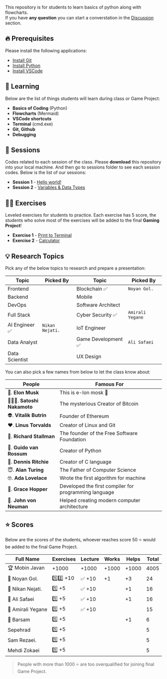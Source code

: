 This repository is for students to learn basics of python along with flowcharts.  
If you have **any question** you can start a converstation in the [Discussion](https://github.com/hayyaun/kids/discussions) section.

## 🔥 Prerequisites

Please install the following applications:

- [Install Git](https://git-scm.com/downloads)
- [Install Python](https://www.python.org/downloads/release/python-3130/)
- [Install VSCode](https://code.visualstudio.com/)

## 🧠 Learning

Below are the list of things students will learn during class or Game Project:

- **Basics of Coding** (Python)
- **Flowcharts** (Mermaid)
- **VSCode shortcuts**
- **Terminal** (cmd.exe)
- **Git, Github**
- **Debugging**

## 📒 Sessions

Codes related to each session of the class.
Please **download** this repository into your local machine.
And then go to sessions folder to see each session codes.
Below is the list of our sessions:

- **Session 1** - [Hello world!](/sessions/session-1.ipynb)
- **Session 2** - [Variables & Data Types](/sessions/session-2.ipynb)

## 🧑‍💻 Exercises

Leveled exercises for students to practice.
Each exercise has 5 score, the students who solve most of the exercises will be added to the final **Gaming Project**!

- **Exercise 1** - [Print to Terminal](/exercises/exercise-1.py)
- **Exercise 2** - [Calculator](/exercises/exercise-2.py)

## 💡 Research Topics

Pick any of the below topics to research and prepare a presentation:

| Topic          | Picked By       | Topic               | Picked By        |
| -------------- | --------------- | ------------------- | ---------------- |
| Frontend       |                 | Blockchain ✅       | `Noyan Gol.`     |
| Backend        |                 | Mobile              |                  |
| DevOps         |                 | Software Architect  |                  |
| Full Stack     |                 | Cyber Security ✅   | `Amirali Yegane` |
| AI Engineer ✅ | `Nikan Nejati.` | IoT Engineer        |                  |
| Data Analyst   |                 | Game Development ✅ | `Ali Safaei`     |
| Data Scientist |                 | UX Design           |                  |

You can also pick a few names from below to let the class know about:

| People                   | Famous For                                            |
| ------------------------ | ----------------------------------------------------- |
| 🗿. **Elon Musk**        | This is e-lon mosk 🗿                                 |
| 🦹🏻‍♀️. **Satoshi Nakamoto** | The mysterious Creator of Bitcoin                     |
| 👽. **Vitalik Butrin**   | Founder of Ethereum                                   |
| ❤️. **Linus Torvalds**   | Creator of Linux and Git                              |
| 🙏. **Richard Stallman** | The founder of the Free Software Foundation           |
| 🤡. **Guido van Rossum** | Creator of Python                                     |
| 🫡. **Dennis Ritchie**    | Creator of C language                                 |
| 😇. **Alan Turing**      | The Father of Computer Science                        |
| 🤓. **Ada Lovelace**     | Wrote the first algorithm for machine                 |
| 🤖. **Grace Hopper**     | Developed the first compiler for programming language |
| 🤩. **John von Neuman**  | Helped creating modern computer architecture          |

## ⭐ Scores

Below are the scores of the students, whoever reaches score 50 ⭐ would be added to the final Game Project.

| Full Name         | Exercises | Lecture | Works | Helps | Total |
| ----------------- | --------- | ------- | ----- | ----- | ----- |
| 🏆 Mobin Javan    | +1000     | +1000   | +1000 | +1000 | 4005  |
| 🥇 Noyan Gol.     | 1️⃣2️⃣ +10  | ✅ +10  | +1    | +3    | 24    |
| 🥈 Nikan Nejati.  | 1️⃣ +5     | ✅ +10  |       | +1    | 16    |
| 🥉 Ali Safaei     | 1️⃣ +5     | ✅ +10  |       | +1    | 16    |
| 🏅 Amirali Yegane | 1️⃣ +5     | ✅ +10  |       |       | 15    |
| 🏅 Barsam         | 1️⃣ +5     |         |       | +1    | 6     |
| Sepehrad          | 1️⃣ +5     |         |       |       | 5     |
| Sam Rezaei.       | 1️⃣ +5     |         |       |       | 5     |
| Mehdi Zokaei      | 1️⃣ +5     |         |       |       | 5     |

> People with more than 1000 ⭐ are too overqualified for joining final Game Project.
